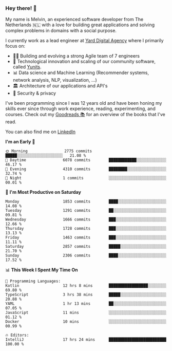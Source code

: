 ### Hey there! 👋

My name is Melvin, an experienced software developer from The Netherlands 🇳🇱 with a love for building great applications and solving complex problems in domains with a social purpose. 

I currently work as a lead engineer at [Yard Digital Agency](https://github.com/yardinternet) where I primarily focus on:

* 👏🏼 Building and evolving a strong Agile team of 7 engineers
* 🚀 Technological innovation and scaling of our community software, called [Yunits](https://www.yunits.com/).
* 📊 Data science and Machine Learning (Recommender systems, network analysis, NLP, visualization, ...)
* 🏛 Architecture of our applications and API's
* 🔐 Security & privacy

I've been programming since I was 12 years old and have been honing my skills ever since through work experience, reading, experimenting, and courses.
Check out my [Goodreads 📚](https://goodreads.com/melvinkoopmans) for an overview of the books that I've read. 

You can also find me on [LinkedIn](https://www.linkedin.com/in/melvinkoopmans)

<!--START_SECTION:waka-->
**I'm an Early 🐤** 

```text
🌞 Morning                2775 commits        █████░░░░░░░░░░░░░░░░░░░░   21.08 % 
🌆 Daytime                6078 commits        ████████████░░░░░░░░░░░░░   46.17 % 
🌃 Evening                4310 commits        ████████░░░░░░░░░░░░░░░░░   32.74 % 
🌙 Night                  1 commits           ░░░░░░░░░░░░░░░░░░░░░░░░░   00.01 % 
```
📅 **I'm Most Productive on Saturday** 

```text
Monday                   1853 commits        ████░░░░░░░░░░░░░░░░░░░░░   14.08 % 
Tuesday                  1291 commits        ██░░░░░░░░░░░░░░░░░░░░░░░   09.81 % 
Wednesday                1666 commits        ███░░░░░░░░░░░░░░░░░░░░░░   12.66 % 
Thursday                 1728 commits        ███░░░░░░░░░░░░░░░░░░░░░░   13.13 % 
Friday                   1463 commits        ███░░░░░░░░░░░░░░░░░░░░░░   11.11 % 
Saturday                 2857 commits        █████░░░░░░░░░░░░░░░░░░░░   21.70 % 
Sunday                   2306 commits        ████░░░░░░░░░░░░░░░░░░░░░   17.52 % 
```


📊 **This Week I Spent My Time On** 

```text
💬 Programming Languages: 
Kotlin                   12 hrs 8 mins       █████████████████░░░░░░░░   69.80 % 
TypeScript               3 hrs 38 mins       █████░░░░░░░░░░░░░░░░░░░░   20.88 % 
YAML                     1 hr 13 mins        ██░░░░░░░░░░░░░░░░░░░░░░░   07.05 % 
JavaScript               11 mins             ░░░░░░░░░░░░░░░░░░░░░░░░░   01.12 % 
Docker                   10 mins             ░░░░░░░░░░░░░░░░░░░░░░░░░   00.99 % 

🔥 Editors: 
IntelliJ                 17 hrs 24 mins      █████████████████████████   100.00 % 
```


<!--END_SECTION:waka-->
